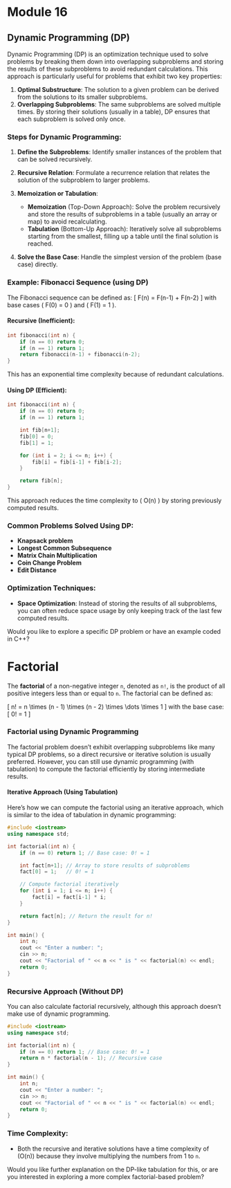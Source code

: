 # Module 16

## Dynamic Programming (DP)

Dynamic Programming (DP) is an optimization technique used to solve problems by breaking them down into overlapping subproblems and storing the results of these subproblems to avoid redundant calculations. This approach is particularly useful for problems that exhibit two key properties:

1. **Optimal Substructure**: The solution to a given problem can be derived from the solutions to its smaller subproblems.
2. **Overlapping Subproblems**: The same subproblems are solved multiple times. By storing their solutions (usually in a table), DP ensures that each subproblem is solved only once.

### Steps for Dynamic Programming:

1. **Define the Subproblems**: Identify smaller instances of the problem that can be solved recursively.
2. **Recursive Relation**: Formulate a recurrence relation that relates the solution of the subproblem to larger problems.

3. **Memoization or Tabulation**:

   - **Memoization** (Top-Down Approach): Solve the problem recursively and store the results of subproblems in a table (usually an array or map) to avoid recalculating.
   - **Tabulation** (Bottom-Up Approach): Iteratively solve all subproblems starting from the smallest, filling up a table until the final solution is reached.

4. **Solve the Base Case**: Handle the simplest version of the problem (base case) directly.

### Example: Fibonacci Sequence (using DP)

The Fibonacci sequence can be defined as:
\[ F(n) = F(n-1) + F(n-2) \]
with base cases \( F(0) = 0 \) and \( F(1) = 1 \).

#### Recursive (Inefficient):

```cpp
int fibonacci(int n) {
    if (n == 0) return 0;
    if (n == 1) return 1;
    return fibonacci(n-1) + fibonacci(n-2);
}
```

This has an exponential time complexity because of redundant calculations.

#### Using DP (Efficient):

```cpp
int fibonacci(int n) {
    if (n == 0) return 0;
    if (n == 1) return 1;

    int fib[n+1];
    fib[0] = 0;
    fib[1] = 1;

    for (int i = 2; i <= n; i++) {
        fib[i] = fib[i-1] + fib[i-2];
    }

    return fib[n];
}
```

This approach reduces the time complexity to \( O(n) \) by storing previously computed results.

### Common Problems Solved Using DP:

- **Knapsack problem**
- **Longest Common Subsequence**
- **Matrix Chain Multiplication**
- **Coin Change Problem**
- **Edit Distance**

### Optimization Techniques:

- **Space Optimization**: Instead of storing the results of all subproblems, you can often reduce space usage by only keeping track of the last few computed results.

Would you like to explore a specific DP problem or have an example coded in C++?

# Factorial

The **factorial** of a non-negative integer `n`, denoted as `n!`, is the product of all positive integers less than or equal to `n`. The factorial can be defined as:

\[
n! = n \times (n - 1) \times (n - 2) \times \dots \times 1
\]
with the base case:
\[
0! = 1
\]

### Factorial using Dynamic Programming

The factorial problem doesn’t exhibit overlapping subproblems like many typical DP problems, so a direct recursive or iterative solution is usually preferred. However, you can still use dynamic programming (with tabulation) to compute the factorial efficiently by storing intermediate results.

#### Iterative Approach (Using Tabulation)

Here’s how we can compute the factorial using an iterative approach, which is similar to the idea of tabulation in dynamic programming:

```cpp
#include <iostream>
using namespace std;

int factorial(int n) {
    if (n == 0) return 1; // Base case: 0! = 1

    int fact[n+1]; // Array to store results of subproblems
    fact[0] = 1;   // 0! = 1

    // Compute factorial iteratively
    for (int i = 1; i <= n; i++) {
        fact[i] = fact[i-1] * i;
    }

    return fact[n]; // Return the result for n!
}

int main() {
    int n;
    cout << "Enter a number: ";
    cin >> n;
    cout << "Factorial of " << n << " is " << factorial(n) << endl;
    return 0;
}
```

### Recursive Approach (Without DP)

You can also calculate factorial recursively, although this approach doesn’t make use of dynamic programming.

```cpp
#include <iostream>
using namespace std;

int factorial(int n) {
    if (n == 0) return 1; // Base case: 0! = 1
    return n * factorial(n - 1); // Recursive case
}

int main() {
    int n;
    cout << "Enter a number: ";
    cin >> n;
    cout << "Factorial of " << n << " is " << factorial(n) << endl;
    return 0;
}
```

### Time Complexity:

- Both the recursive and iterative solutions have a time complexity of \(O(n)\) because they involve multiplying the numbers from 1 to `n`.

Would you like further explanation on the DP-like tabulation for this, or are you interested in exploring a more complex factorial-based problem?

